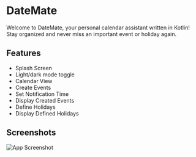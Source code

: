 
# DateMate

Welcome to DateMate, your personal calendar assistant written in Kotlin! Stay organized and never miss an important event or holiday again.


## Features

- Splash Screen
- Light/dark mode toggle
- Calendar View
- Create Events
- Set Notification Time
- Display Created Events
- Define Holidays
- Display Defined Holidays



## Screenshots

![App Screenshot](https://via.placeholder.com/468x300?text=App+Screenshot+Here)


